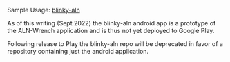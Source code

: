 Sample Usage: [blinky-aln](https://github.com/chadbohannan/blinky-aln)

As of this writing (Sept 2022) the blinky-aln android app is a prototype of the ALN-Wrench application and is thus not yet deployed to Google Play.

Following release to Play the blinky-aln repo will be deprecated in favor of a repository containing just the android application.